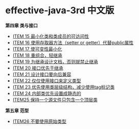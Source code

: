 # effective-java-3rd 中文版
**第四章 类与接口**

- [ITEM 15 最小化类和类成员的可访问性](https://github.com/XYliang/effective-java3_Chinese-version/issues/7)
- [ITEM 16 使用存取器方法（setter or getter）代替public属性](https://github.com/XYliang/effective-java3_Chinese-version/issues/6)
- [ITEM 17 使可变性最小化](https://github.com/XYliang/effective-java3_Chinese-version/issues/5)
- [ITEM 18 重组合，轻继承](https://github.com/XYliang/effective-java3_Chinese-version/issues/4)
- [ITEM 19 为继承设计文档，否则就禁止继承](https://github.com/XYliang/effective-java3_Chinese-version/issues/3)
- [ITEM 20 接口优先于继承](https://github.com/XYliang/effective-java3_Chinese-version/issues/8)
- [ITEM 21 设计接口要向后兼容](https://github.com/XYliang/effective-java3_Chinese-version/issues/9)
- [ITEM 22 仅仅使用接口来定义类型](https://github.com/XYliang/effective-java3_Chinese-version/issues/10)
- [ITEM 23 优先使用类层级结构，减少使用tag标记类](https://github.com/XYliang/effective-java3_Chinese-version/issues/11)
- [ITEM 24 内部类优先设置成静态的](https://github.com/XYliang/effective-java3_Chinese-version/issues/12)
- [ITEM25 保持一个源文件只包含一个顶层类](https://github.com/XYliang/effective-java3_Chinese-version/issues/13)

**第五章 范型**

- [ITEM26 不要使用原始类型](https://github.com/XYliang/effective-java3_Chinese-version/issues/14)
